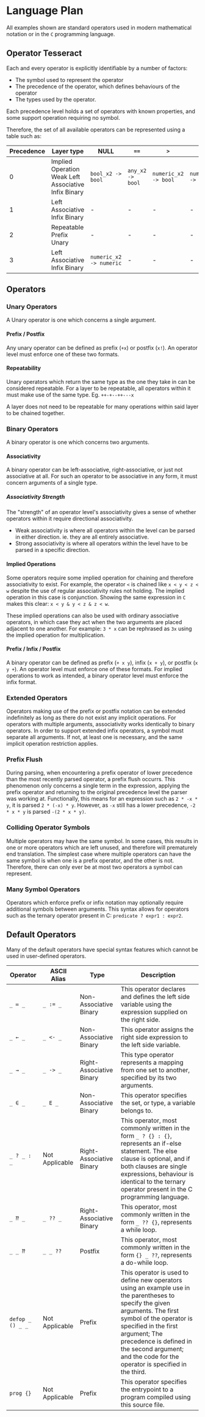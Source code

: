 # Language Plan

All examples shown are standard operators used in modern mathematical notation or in the `C` programming language.

## Operator Tesseract

Each and every operator is explicitly identifiable by a number of factors:

- The symbol used to represent the operator
- The precedence of the operator, which defines behaviours of the operator
- The types used by the operator.

Each precedence level holds a set of operators with known properties, and some support operation requiring no symbol.

Therefore, the set of all available operators can be represented using a table such as:

| Precedence | Layer type                                           | NULL                    | `==`             | `>`                  | `<`                  | `+`                     | `-`                     | `*`                     | `/`                     | `%`                     |
|------------|------------------------------------------------------|-------------------------|------------------|----------------------|----------------------|-------------------------|-------------------------|-------------------------|-------------------------|-------------------------|
| 0          | Implied Operation Weak Left Associative Infix Binary | `bool_x2 -> bool`       | `any_x2 -> bool` | `numeric_x2 -> bool` | `numeric_x2 -> bool` | -                       | -                       | -                       | -                       | -                       |
| 1          | Left Associative Infix Binary                        | -                       | -                | -                    | -                    | `numeric_x2 -> numeric` | `numeric_x2 -> numeric` | -                       | -                       | -                       |
| 2          | Repeatable Prefix Unary                              | -                       | -                | -                    | -                    | `numeric -> numeric`    | `numeric -> numeric`    | -                       | -                       | -                       |
| 3          | Left Associative Infix Binary                        | `numeric_x2 -> numeric` | -                | -                    | -                    | -                       | -                       | `numeric_x2 -> numeric` | `numeric_x2 -> numeric` | `numeric_x2 -> numeric` |

## Operators

### Unary Operators

A Unary operator is one which concerns a single argument.

#### Prefix / Postfix

Any unary operator can be defined as prefix (`+x`) or postfix (`x!`). An operator level must enforce one of these two formats.

#### Repeatability

Unary operators which return the same type as the one they take in can be considered repeatable. For a layer to be repeatable, all operators within it must make use of the same type. Eg. `++-+--++---x`

A layer does not need to be repeatable for many operations within said layer to be chained together.

### Binary Operators

A binary operator is one which concerns two arguments.

#### Associativity

A binary operator can be left-associative, right-associative, or just not associative at all. For such an operator to be associative in any form, it must concern arguments of a single type.

##### Associativity Strength

The "strength" of an operator level's associativity gives a sense of whether operators within it require directional associativity.

- Weak associativity is where all operators within the level can be parsed in either direction. ie. they are all entirely associative.
- Strong associativity is where all operators within the level have to be parsed in a specific direction.

#### Implied Operations

Some operators require some implied operation for chaining and therefore associativity to exist. For example, the operator `<` is chained like `x < y < z < w` despite the use of regular associativity rules not holding. The implied operation in this case is conjunction. Showing the same expression in `C` makes this clear: `x < y & y < z & z < w`.

These implied operations can also be used with ordinary associative operators, in which case they act when the two arguments are placed adjacent to one another. For example: `3 * x` can be rephrased as `3x` using the implied operation for multiplication.

#### Prefix / Infix / Postfix

A binary operator can be defined as prefix (`+ x y`), infix (`x + y`), or postfix (`x y +`). An operator level must enforce one of these formats. For implied operations to work as intended, a binary operator level must enforce the infix format.

### Extended Operators

Operators making use of the prefix or postfix notation can be extended indefinitely as long as there do not exist any implicit operations. For operators with multiple arguments, associativity works identically to binary operators. In order to support extended infix operators, a symbol must separate all arguments. If not, at least one is necessary, and the same implicit operation restriction applies.

### Prefix Flush

During parsing, when encountering a prefix operator of lower precedence than the most recently parsed operator, a prefix flush occurrs. This phenomenon only concerns a single term in the expression, applying the prefix operator and returning to the original precedence level the parser was working at. Functionally, this means for an expression such as `2 * -x * y`, it is parsed `2 * (-x) * y`. However, as `-x` still has a lower precedence, `-2 * x * y` is parsed `-(2 * x * y)`.

### Colliding Operator Symbols

Multiple operators may have the same symbol. In some cases, this results in one or more operators which are left unused, and therefore will prematurely end translation. The simplest case where multiple operators can have the same symbol is when one is a prefix operator, and the other is not. Therefore, there can only ever be at most two operators a symbol can represent.

### Many Symbol Operators

Operators which enforce prefix or infix notation may optionally require additional symbols between arguments. This syntax allows for operators such as the ternary operator present in C: `predicate ? expr1 : expr2`.

## Default Operators

Many of the default operators have special syntax features which cannot be used in user-defined operators.

<!--
    Will need to do a bit of a rethink with the `defop` operator, as specifying later symbols of the operator can get pretty messy.
-->

| Operator         | ASCII Alias    | Type                     | Description                                                                                                                                                                                                                                                                                           |
|------------------|----------------|--------------------------|-------------------------------------------------------------------------------------------------------------------------------------------------------------------------------------------------------------------------------------------------------------------------------------------------------|
| `_ ≔ _`          | `_ := _`       | Non-Associative Binary   | This operator declares and defines the left side variable using the expression supplied on the right side.                                                                                                                                                                                            |
| `_ ← _`          | `_ <- _`       | Non-Associative Binary   | This operator assigns the right side expression to the left side variable.                                                                                                                                                                                                                            |
| `_ → _`          | `_ -> _`       | Right-Associative Binary | This type operator represents a mapping from one set to another, specified by its two arguments.                                                                                                                                                                                                      |
| `_ ∈ _`          | `_ E _`        | Non-Associative Binary   | This operator specifies the set, or type, a variable belongs to.                                                                                                                                                                                                                                      |
| `_ ? _ : _`      | Not Applicable | Right-Associative Binary | This operator, most commonly written in the form `_ ? {} : {}`, represents an if-else statement. The else clause is optional, and if both clauses are single expressions, behaviour is identical to the ternary operator present in the C programming language.                                       |
| `_ ⁇ _`          | `_ ?? _`       | Right-Associative Binary | This operator, most commonly written in the form `_ ?? {}`, represents a while loop.                                                                                                                                                                                                                  |
| `_ _ ⁇`          | `_ _ ??`       | Postfix                  | This operator, most commonly written in the form `{} _ ??`, represents a do-while loop.                                                                                                                                                                                                               |
| `defop _ () _ _` | Not Applicable | Prefix                   | This operator is used to define new operators using an example use in the parentheses to specify the given arguments. The first symbol of the operator is specified in the first argument; The precedence is defined in the second argument; and the code for the operator is specified in the third. |
| `prog {}`        | Not Applicable | Prefix                   | This operator specifies the entrypoint to a program compiled using this source file.                                                                                                                                                                                                                  |
